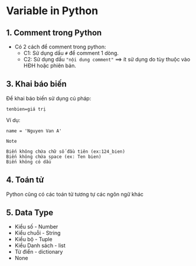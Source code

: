 # Variable in Python
## 1. Comment trong Python
- Có 2 cách để comment trong python:
  - C1: Sử dụng dấu `#` để comment 1 dòng.
  - C2: Sử dụng dấu `"nội dung comment"` ==> ít sử dụng do tùy thuộc vào HĐH hoặc phiên bản.

## 3. Khai báo biến
 Để khai báo biến sử dụng cú pháp:
 ```
 tenbien=giá trị
 ```
Ví dụ:
 ```
name = 'Nguyen Van A'
 ```
`Note`
 ```
Biến không chứa chữ số đầu tiên (ex:124_bien)
Biến không chứa space (ex: Ten bien)
Biến không có dấu  
 ```
## 4. Toán tử
Python cũng có các toán tử tương tự các ngôn ngữ khác

## 5. Data Type
  - Kiểu số - Number
  - Kiểu chuỗi - String
  - Kiểu bộ - Tuple
  - Kiểu Danh sách - list
  - Từ điển - dictionary
  - None